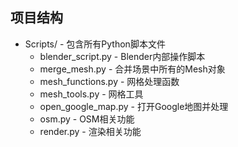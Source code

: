 <!--
 * @Author: Leili
 * @Date: 2025-04-29 17:37:55
 * @LastEditors: Leili
 * @LastEditTime: 2025-05-06 11:20:26
 * @FilePath: /GoogleModelProcess/README.md
 * @Description: 
-->

## 项目结构

- Scripts/ - 包含所有Python脚本文件
  - blender_script.py - Blender内部操作脚本
  - merge_mesh.py - 合并场景中所有的Mesh对象
  - mesh_functions.py - 网格处理函数
  - mesh_tools.py - 网格工具
  - open_google_map.py - 打开Google地图并处理
  - osm.py - OSM相关功能
  - render.py - 渲染相关功能
